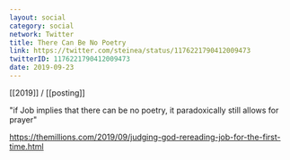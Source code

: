 ```yaml
---
layout: social
category: social
network: Twitter
title: There Can Be No Poetry
link: https://twitter.com/steinea/status/1176221790412009473
twitterID: 1176221790412009473
date: 2019-09-23
---
```


[[2019]] / [[posting]]

"if Job implies that there can be no poetry, it paradoxically still allows for prayer"

<https://themillions.com/2019/09/judging-god-rereading-job-for-the-first-time.html>
